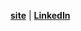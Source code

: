 **[site](https://peytonseigo.ca/?utm_source=github)** | **[LinkedIn](https://linkedin.com/in/peytonseigo)**
